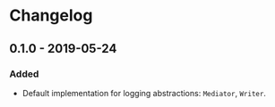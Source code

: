 # Changelog

## 0.1.0 - 2019-05-24
### Added
- Default implementation for logging abstractions: `Mediator`, `Writer`.
